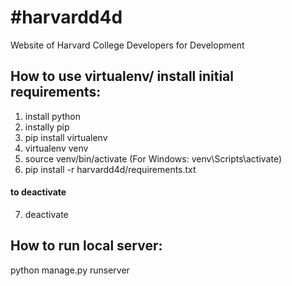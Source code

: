 #harvardd4d
==========

Website of Harvard College Developers for Development

## How to use virtualenv/ install initial requirements:

1. install python
2. instally pip
3. pip install virtualenv
4. virtualenv venv
5. source venv/bin/activate (For Windows: venv\Scripts\activate)
6. pip install -r harvardd4d/requirements.txt

#### to deactivate
7. deactivate

## How to run local server:
python manage.py runserver
